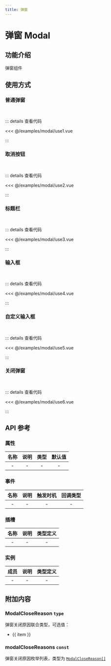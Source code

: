 ```yaml
---
title: 弹窗
---
```


# 弹窗 Modal

## 功能介绍

弹窗组件

## 使用方式

### 普通弹窗

<br />
<ModalUse1 />

::: details 查看代码

<<< @/examples/modal/use1.vue

:::

### 取消按钮

<br />
<ModalUse2 />

::: details 查看代码

<<< @/examples/modal/use2.vue

:::

### 标题栏

<br />
<ModalUse3 />

::: details 查看代码

<<< @/examples/modal/use3.vue

:::

### 输入框

<br />
<ModalUse4 />

::: details 查看代码

<<< @/examples/modal/use4.vue

:::

### 自定义输入框

<br />
<ModalUse5 />

::: details 查看代码

<<< @/examples/modal/use5.vue

:::

### 关闭弹窗

<br />
<ModalUse6 />

::: details 查看代码

<<< @/examples/modal/use6.vue

:::

## API 参考

### 属性

| 名称 | 说明 | 类型 | 默认值 |
| :--: | :--: | :--: | :----: |
|  -   |  -   |  -   |   -    |

### 事件

| 名称 | 说明 | 触发时机 | 回调类型 |
| :--: | :--: | :------: | :------: |
|  -   |  -   |    -     |    -     |

### 插槽

| 名称 | 说明 | 类型定义 |
| :--: | :--: | :------: |
|  -   |  -   |    -     |

### 实例

| 成员 | 说明 | 类型定义 |
| :--: | :--: | :------: |
|  -   |  -   |    -     |

## 附加内容

### ModalCloseReason `type`

弹窗关闭原因联合类型，可选值：

<ul>
    <li v-for="(item, index) in modalCloseReasons" :key="index">{{ item }}</li>
</ul>

### modalCloseReasons `const`

弹窗关闭原因枚举列表，类型为 [`ModalCloseReason[]`](#modalclosereason-type)

<script setup>
import { modalCloseReasons } from 'wink-ui';
import ModalUse1 from './use1.vue';
import ModalUse2 from './use2.vue';
import ModalUse3 from './use3.vue';
import ModalUse4 from './use4.vue';
import ModalUse5 from './use5.vue';
import ModalUse6 from './use6.vue';
</script>
